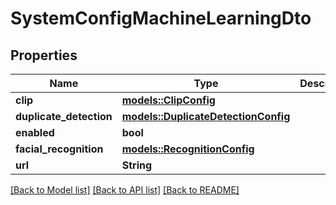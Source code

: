 # SystemConfigMachineLearningDto

## Properties

Name | Type | Description | Notes
------------ | ------------- | ------------- | -------------
**clip** | [**models::ClipConfig**](CLIPConfig.md) |  | 
**duplicate_detection** | [**models::DuplicateDetectionConfig**](DuplicateDetectionConfig.md) |  | 
**enabled** | **bool** |  | 
**facial_recognition** | [**models::RecognitionConfig**](RecognitionConfig.md) |  | 
**url** | **String** |  | 

[[Back to Model list]](../README.md#documentation-for-models) [[Back to API list]](../README.md#documentation-for-api-endpoints) [[Back to README]](../README.md)


